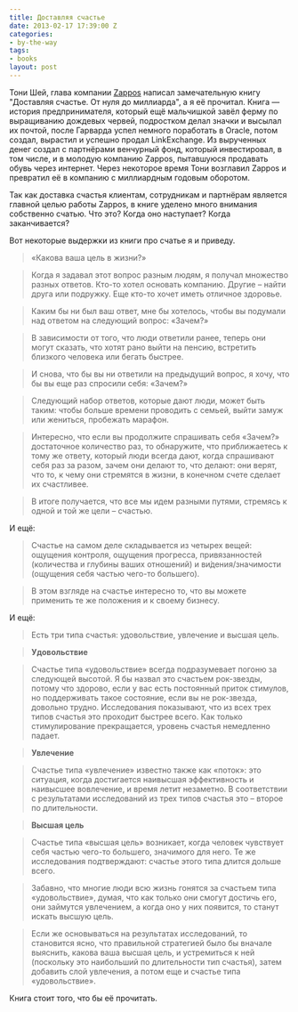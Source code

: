 ```yaml
---
title: Доставляя счастье
date: 2013-02-17 17:39:00 Z
categories:
- by-the-way
tags:
- books
layout: post
---
```


Тони Шей, глава компании [Zappos](http://www.zappos.com/) написал замечательную книгу "Доставляя счастье. От нуля до миллиарда", а я её прочитал. Книга — история предпринимателя, который ещё мальчишкой завёл ферму по выращиванию дождевых червей, подростком делал значки и высылал их почтой, после Гарварда успел немного поработать в Oracle, потом создал, вырастил и успешно продал LinkExchange. Из вырученных денег создал с партнёрами венчурный фонд, который инвестировал, в том числе, и в молодую компанию Zappos, пытавшуюся продавать обувь через интернет. Через некоторое время Тони возглавил Zappos и превратил её в компанию с миллиардным годовым оборотом.

Так как доставка счастья клиентам, сотрудникам и партнёрам является главной целью работы Zappos, в книге уделено много внимания собственно счатью. Что это? Когда оно наступает? Когда заканчивается?

Вот некоторые выдержки из книги про счатье я и приведу.

> «Какова ваша цель в жизни?»

> Когда я задавал этот вопрос разным людям, я получал множество разных ответов. Кто-то хотел основать компанию. Другие – найти друга или подружку. Еще кто-то хочет иметь отличное здоровье.

> Каким бы ни был ваш ответ, мне бы хотелось, чтобы вы подумали над ответом на следующий вопрос:
   «Зачем?»
   
> В зависимости от того, что люди ответили ранее, теперь они могут сказать, что хотят рано выйти на пенсию, встретить близкого человека или бегать быстрее.

> И снова, что бы вы ни ответили на предыдущий вопрос, я хочу, что бы вы еще раз спросили себя:
   «Зачем?»

> Следующий набор ответов, которые дают люди, может быть таким: чтобы больше времени проводить с семьей, выйти замуж или жениться, пробежать марафон.

>   Интересно, что если вы продолжите спрашивать себя «Зачем?» достаточное количество раз, то обнаружите, что приближаетесь к тому же ответу, который люди всегда дают, когда спрашивают себя раз за разом, зачем они делают то, что делают: они верят, что то, к чему они стремятся в жизни, в конечном счете сделает их счастливее.

>   В итоге получается, что все мы идем разными путями, стремясь к одной и той же цели – счастью.
   
И ещё:

> Счастье на самом деле складывается из четырех вещей: ощущения контроля, ощущения прогресса, привязанностей (количества и глубины ваших отношений) и ви́дения/значимости (ощущения себя частью чего-то большего).

> В этом взгляде на счастье интересно то, что вы можете применить те же положения и к своему бизнесу.

И ещё:

> Есть три типа счастья: удовольствие, увлечение и высшая цель.

> **Удовольствие**

> Счастье типа «удовольствие» всегда подразумевает погоню за следующей высотой. Я бы назвал это счастьем рок-звезды, потому что здорово, если у вас есть постоянный приток стимулов, но поддерживать такое состояние, если вы не рок-звезда, довольно трудно. Исследования показывают, что из всех трех типов счастья это проходит быстрее всего. Как только стимулирование прекращается, уровень счастья немедленно падает.

> **Увлечение**

> Счастье типа «увлечение» известно также как «поток»: это ситуация, когда достигается наивысшая эффективность и наивысшее вовлечение, и время летит незаметно. В соответствии с результатами исследований из трех типов счастья это – второе по длительности.

> **Высшая цель**

> Счастье типа «высшая цель» возникает, когда человек чувствует себя частью чего-то большего, значимого для него. Те же исследования подтверждают: счастье этого типа длится дольше всего.

> Забавно, что многие люди всю жизнь гонятся за счастьем типа «удовольствие», думая, что как только они смогут достичь его, они займутся увлечением, а когда оно у них появится, то станут искать высшую цель.

> Если же основываться на результатах исследований, то становится ясно, что правильной стратегией было бы вначале выяснить, какова ваша высшая цель, и устремиться к ней (поскольку это наибольший по длительности тип счастья), затем добавить слой увлечения, а потом еще и счастье типа «удовольствие».

Книга стоит того, что бы её прочитать.

